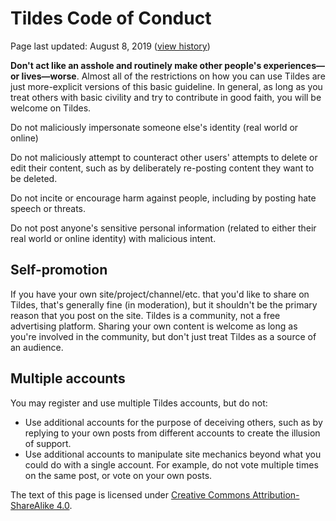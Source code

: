 Tildes Code of Conduct
======================

Page last updated: August 8, 2019 ([view history](https://gitlab.com/tildes/tildes-static-sites/commits/master/content/pages/Policies/code-of-conduct.md))

**Don't act like an asshole and routinely make other people's experiences—or lives—worse**. Almost all of the restrictions on how you can use Tildes are just more-explicit versions of this basic guideline. In general, as long as you treat others with basic civility and try to contribute in good faith, you will be welcome on Tildes.

Do not maliciously impersonate someone else's identity (real world or online)

Do not maliciously attempt to counteract other users' attempts to delete or edit their content, such as by deliberately re-posting content they want to be deleted.

Do not incite or encourage harm against people, including by posting hate speech or threats.

Do not post anyone's sensitive personal information (related to either their real world or online identity) with malicious intent.

Self-promotion
--------------

If you have your own site/project/channel/etc. that you'd like to share on Tildes, that's generally fine (in moderation), but it shouldn't be the primary reason that you post on the site. Tildes is a community, not a free advertising platform. Sharing your own content is welcome as long as you're involved in the community, but don't just treat Tildes as a source of an audience.

Multiple accounts
-----------------

You may register and use multiple Tildes accounts, but do not:

*   Use additional accounts for the purpose of deceiving others, such as by replying to your own posts from different accounts to create the illusion of support.
*   Use additional accounts to manipulate site mechanics beyond what you could do with a single account. For example, do not vote multiple times on the same post, or vote on your own posts.

The text of this page is licensed under [Creative Commons Attribution-ShareAlike 4.0](https://creativecommons.org/licenses/by-sa/4.0/).